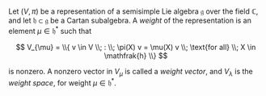 Let $(V, \pi)$ be a representation of a semisimple Lie algebra $\mathfrak{g}$ over the field $\mathbb{C}$, and let $\mathfrak{h} \subset \mathfrak{g}$ be a Cartan subalgebra. A *weight* of the representation is an element $\mu \in \mathfrak{h}^*$ such that

$$
V_{\mu} = \\{ v \in V \\; : \\; \pi(X) v = \mu(X) v \\; \text{for all} \\; X \in \mathfrak{h} \\}
$$

is nonzero. A nonzero vector in $V_{\mu}$ is called a *weight vector*, and $V_{\lambda}$ is the *weight space*, for weight $\mu \in \mathfrak{h}^*$.
